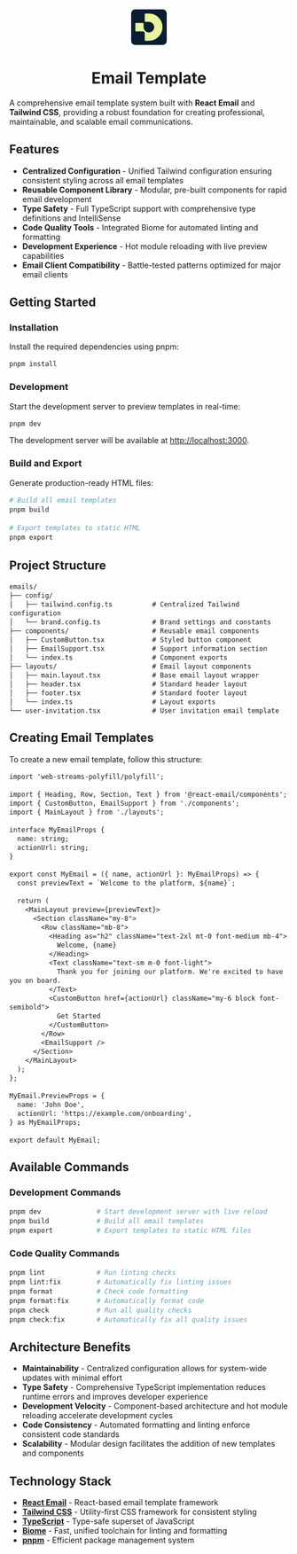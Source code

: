 <p align="center">
  <img
    width="64px"
    src="./logo.png"
    style="border: 1px solid #e5e7eb; border-radius: 0.5rem;"
  />
  
  <h1 align="center">Email Template</h1>
</p>

A comprehensive email template system built with **React Email** and **Tailwind CSS**, providing a robust foundation for creating professional, maintainable, and scalable email communications.

## Features

- **Centralized Configuration** - Unified Tailwind configuration ensuring consistent styling across all email templates
- **Reusable Component Library** - Modular, pre-built components for rapid email development
- **Type Safety** - Full TypeScript support with comprehensive type definitions and IntelliSense
- **Code Quality Tools** - Integrated Biome for automated linting and formatting
- **Development Experience** - Hot module reloading with live preview capabilities
- **Email Client Compatibility** - Battle-tested patterns optimized for major email clients

## Getting Started

### Installation

Install the required dependencies using pnpm:

```bash
pnpm install
```

### Development

Start the development server to preview templates in real-time:

```bash
pnpm dev
```

The development server will be available at [http://localhost:3000](http://localhost:3000).

### Build and Export

Generate production-ready HTML files:

```bash
# Build all email templates
pnpm build

# Export templates to static HTML
pnpm export
```

## Project Structure

```text
emails/
├── config/
│   ├── tailwind.config.ts          # Centralized Tailwind configuration
│   └── brand.config.ts             # Brand settings and constants
├── components/                     # Reusable email components
│   ├── CustomButton.tsx            # Styled button component
│   ├── EmailSupport.tsx            # Support information section
│   └── index.ts                    # Component exports
├── layouts/                        # Email layout components
│   ├── main.layout.tsx             # Base email layout wrapper
│   ├── header.tsx                  # Standard header layout
│   ├── footer.tsx                  # Standard footer layout
│   └── index.ts                    # Layout exports
└── user-invitation.tsx             # User invitation email template
```

## Creating Email Templates

To create a new email template, follow this structure:

```tsx
import 'web-streams-polyfill/polyfill';

import { Heading, Row, Section, Text } from '@react-email/components';
import { CustomButton, EmailSupport } from './components';
import { MainLayout } from './layouts';

interface MyEmailProps {
  name: string;
  actionUrl: string;
}

export const MyEmail = ({ name, actionUrl }: MyEmailProps) => {
  const previewText = `Welcome to the platform, ${name}`;
  
  return (
    <MainLayout preview={previewText}>
      <Section className="my-8">
        <Row className="mb-8">
          <Heading as="h2" className="text-2xl mt-0 font-medium mb-4">
            Welcome, {name}
          </Heading>
          <Text className="text-sm m-0 font-light">
            Thank you for joining our platform. We're excited to have you on board.
          </Text>
          <CustomButton href={actionUrl} className="my-6 block font-semibold">
            Get Started
          </CustomButton>
        </Row>
        <EmailSupport />
      </Section>
    </MainLayout>
  );
};

MyEmail.PreviewProps = {
  name: 'John Doe',
  actionUrl: 'https://example.com/onboarding',
} as MyEmailProps;

export default MyEmail;
```

## Available Commands

### Development Commands

```bash
pnpm dev              # Start development server with live reload
pnpm build            # Build all email templates
pnpm export           # Export templates to static HTML files
```

### Code Quality Commands

```bash
pnpm lint             # Run linting checks
pnpm lint:fix         # Automatically fix linting issues
pnpm format           # Check code formatting
pnpm format:fix       # Automatically format code
pnpm check            # Run all quality checks
pnpm check:fix        # Automatically fix all quality issues
```

## Architecture Benefits

- **Maintainability** - Centralized configuration allows for system-wide updates with minimal effort
- **Type Safety** - Comprehensive TypeScript implementation reduces runtime errors and improves developer experience
- **Development Velocity** - Component-based architecture and hot module reloading accelerate development cycles
- **Code Consistency** - Automated formatting and linting enforce consistent code standards
- **Scalability** - Modular design facilitates the addition of new templates and components

## Technology Stack

- **[React Email](https://react.email)** - React-based email template framework
- **[Tailwind CSS](https://tailwindcss.com)** - Utility-first CSS framework for consistent styling
- **[TypeScript](https://www.typescriptlang.org)** - Type-safe superset of JavaScript
- **[Biome](https://biomejs.dev)** - Fast, unified toolchain for linting and formatting
- **[pnpm](https://pnpm.io)** - Efficient package management system
